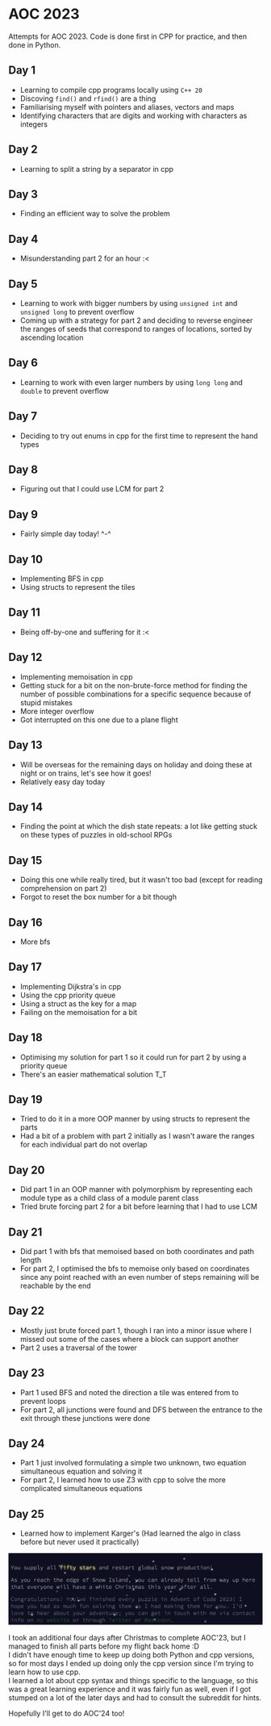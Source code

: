 # AOC 2023
Attempts for AOC 2023. Code is done first in CPP for practice, and then done in Python.

## Day 1
* Learning to compile cpp programs locally using `C++ 20`
* Discoving `find()` and `rfind()` are a thing
* Familiarising myself with pointers and aliases, vectors and maps
* Identifying characters that are digits and working with characters as integers

## Day 2
* Learning to split a string by a separator in cpp

## Day 3
* Finding an efficient way to solve the problem

## Day 4
* Misunderstanding part 2 for an hour :<

## Day 5
* Learning to work with bigger numbers by using `unsigned int` and `unsigned long` to prevent overflow
* Coming up with a strategy for part 2 and deciding to reverse engineer the ranges of seeds that correspond to ranges of locations, sorted by ascending location

## Day 6
* Learning to work with even larger numbers by using `long long` and `double` to prevent overflow

## Day 7
* Deciding to try out enums in cpp for the first time to represent the hand types

## Day 8
* Figuring out that I could use LCM for part 2

## Day 9
* Fairly simple day today! ^-^

## Day 10
* Implementing BFS in cpp
* Using structs to represent the tiles

## Day 11
* Being off-by-one and suffering for it :<

## Day 12
* Implementing memoisation in cpp
* Getting stuck for a bit on the non-brute-force method for finding the number of possible combinations for a specific sequence because of stupid mistakes
* More integer overflow
* Got interrupted on this one due to a plane flight

## Day 13
* Will be overseas for the remaining days on holiday and doing these at night or on trains, let's see how it goes!
* Relatively easy day today

## Day 14
* Finding the point at which the dish state repeats: a lot like getting stuck on these types of puzzles in old-school RPGs

## Day 15
* Doing this one while really tired, but it wasn't too bad (except for reading comprehension on part 2)
* Forgot to reset the box number for a bit though

## Day 16
* More bfs

## Day 17
* Implementing Dijkstra's in cpp 
* Using the cpp priority queue
* Using a struct as the key for a map
* Failing on the memoisation for a bit

## Day 18
* Optimising my solution for part 1 so it could run for part 2 by using a priority queue
* There's an easier mathematical solution T_T

## Day 19
* Tried to do it in a more OOP manner by using structs to represent the parts
* Had a bit of a problem with part 2 initially as I wasn't aware the ranges for each individual part do not overlap

## Day 20
* Did part 1 in an OOP manner with polymorphism by representing each module type as a child class of a module parent class
* Tried brute forcing part 2 for a bit before learning that I had to use LCM

## Day 21
* Did part 1 with bfs that memoised based on both coordinates and path length
* For part 2, I optimised the bfs to memoise only based on coordinates since any point reached with an even number of steps remaining will be reachable by the end

## Day 22
* Mostly just brute forced part 1, though I ran into a minor issue where I missed out some of the cases where a block can support another
* Part 2 uses a traversal of the tower

## Day 23
* Part 1 used BFS and noted the direction a tile was entered from to prevent loops
* For part 2, all junctions were found and DFS between the entrance to the exit through these junctions were done

## Day 24
* Part 1 just involved formulating a simple two unknown, two equation simultaneous equation and solving it
* For part 2, I learned how to use Z3 with cpp to solve the more complicated simultaneous equations

## Day 25
* Learned how to implement Karger's (Had learned the algo in class before but never used it practically)

![end](img/end.png)

I took an additional four days after Christmas to complete AOC'23, but I managed to finish all parts before my flight back home :D<br/>
I didn't have enough time to keep up doing both Python and cpp versions, so for most days I ended up doing only the cpp version since I'm trying to learn how to use cpp.<br/>
I learned a lot about cpp syntax and things specific to the language, so this was a great learning experience and it was fairly fun as well, even if I got stumped on a lot of the later days and had to consult the subreddit for hints.

Hopefully I'll get to do AOC'24 too!

